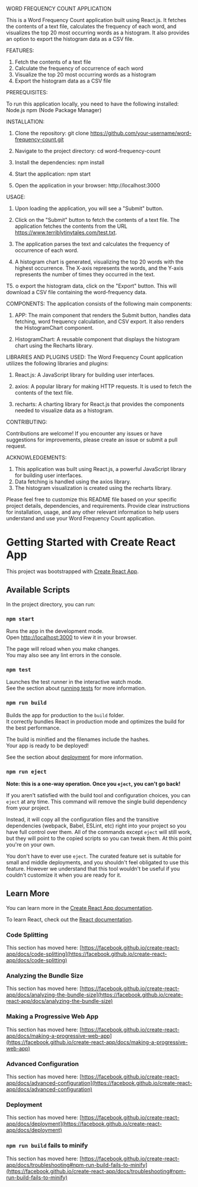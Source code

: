 WORD FREQUENCY COUNT APPLICATION

This is a Word Frequency Count application built using React.js. It fetches the contents of a text file, calculates the frequency of each word, and visualizes the top 20 most occurring words as a histogram. It also provides an option to export the histogram data as a CSV file.

FEATURES:

1. Fetch the contents of a text file
2. Calculate the frequency of occurrence of each word
3. Visualize the top 20 most occurring words as a histogram
4. Export the histogram data as a CSV file


PREREQUISITES:

To run this application locally, you need to have the following installed:
Node.js
npm (Node Package Manager)

INSTALLATION:
1. Clone the repository:
git clone https://github.com/your-username/word-frequency-count.git

2. Navigate to the project directory:
cd word-frequency-count

3. Install the dependencies:
npm install

4. Start the application:
npm start

5. Open the application in your browser:
http://localhost:3000

USAGE:

1. Upon loading the application, you will see a "Submit" button.

2. Click on the "Submit" button to fetch the contents of a text file. The application fetches the contents from the URL https://www.terriblytinytales.com/test.txt.

3. The application parses the text and calculates the frequency of occurrence of each word.

4. A histogram chart is generated, visualizing the top 20 words with the highest occurrence. The X-axis represents the words, and the Y-axis represents the number of times they occurred in the text.

T5. o export the histogram data, click on the "Export" button. This will download a CSV file containing the word-frequency data.

COMPONENTS:
The application consists of the following main components:

1. APP: The main component that renders the Submit button, handles data fetching, word frequency calculation, and CSV export. It also renders the HistogramChart component.

2. HistogramChart: A reusable component that displays the histogram chart using the Recharts library.


LIBRARIES AND PLUGINS USED:
The Word Frequency Count application utilizes the following libraries and plugins:

1. React.js: A JavaScript library for building user interfaces.

2. axios: A popular library for making HTTP requests. It is used to fetch the contents of the text file.

3. recharts: A charting library for React.js that provides the components needed to visualize data as a histogram.

CONTRIBUTING:

Contributions are welcome! If you encounter any issues or have suggestions for improvements, please create an issue or submit a pull request.


ACKNOWLEDGEMENTS:

1. This application was built using React.js, a powerful JavaScript library for building user interfaces.
2. Data fetching is handled using the axios library.
3. The histogram visualization is created using the recharts library.


Please feel free to customize this README file based on your specific project details, dependencies, and requirements. Provide clear instructions for installation, usage, and any other relevant information to help users understand and use your Word Frequency Count application.




# Getting Started with Create React App

This project was bootstrapped with [Create React App](https://github.com/facebook/create-react-app).

## Available Scripts

In the project directory, you can run:

### `npm start`

Runs the app in the development mode.\
Open [http://localhost:3000](http://localhost:3000) to view it in your browser.

The page will reload when you make changes.\
You may also see any lint errors in the console.

### `npm test`

Launches the test runner in the interactive watch mode.\
See the section about [running tests](https://facebook.github.io/create-react-app/docs/running-tests) for more information.

### `npm run build`

Builds the app for production to the `build` folder.\
It correctly bundles React in production mode and optimizes the build for the best performance.

The build is minified and the filenames include the hashes.\
Your app is ready to be deployed!

See the section about [deployment](https://facebook.github.io/create-react-app/docs/deployment) for more information.

### `npm run eject`

**Note: this is a one-way operation. Once you `eject`, you can't go back!**

If you aren't satisfied with the build tool and configuration choices, you can `eject` at any time. This command will remove the single build dependency from your project.

Instead, it will copy all the configuration files and the transitive dependencies (webpack, Babel, ESLint, etc) right into your project so you have full control over them. All of the commands except `eject` will still work, but they will point to the copied scripts so you can tweak them. At this point you're on your own.

You don't have to ever use `eject`. The curated feature set is suitable for small and middle deployments, and you shouldn't feel obligated to use this feature. However we understand that this tool wouldn't be useful if you couldn't customize it when you are ready for it.

## Learn More

You can learn more in the [Create React App documentation](https://facebook.github.io/create-react-app/docs/getting-started).

To learn React, check out the [React documentation](https://reactjs.org/).

### Code Splitting

This section has moved here: [https://facebook.github.io/create-react-app/docs/code-splitting](https://facebook.github.io/create-react-app/docs/code-splitting)

### Analyzing the Bundle Size

This section has moved here: [https://facebook.github.io/create-react-app/docs/analyzing-the-bundle-size](https://facebook.github.io/create-react-app/docs/analyzing-the-bundle-size)

### Making a Progressive Web App

This section has moved here: [https://facebook.github.io/create-react-app/docs/making-a-progressive-web-app](https://facebook.github.io/create-react-app/docs/making-a-progressive-web-app)

### Advanced Configuration

This section has moved here: [https://facebook.github.io/create-react-app/docs/advanced-configuration](https://facebook.github.io/create-react-app/docs/advanced-configuration)

### Deployment

This section has moved here: [https://facebook.github.io/create-react-app/docs/deployment](https://facebook.github.io/create-react-app/docs/deployment)

### `npm run build` fails to minify

This section has moved here: [https://facebook.github.io/create-react-app/docs/troubleshooting#npm-run-build-fails-to-minify](https://facebook.github.io/create-react-app/docs/troubleshooting#npm-run-build-fails-to-minify)
